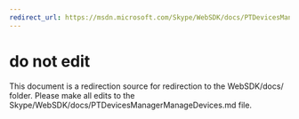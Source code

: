 ```yaml
---
redirect_url: https://msdn.microsoft.com/Skype/WebSDK/docs/PTDevicesManagerManageDevices
---
```

# do not edit
This document is a redirection source for redirection to the WebSDK/docs/ folder. Please make all edits to the Skype/WebSDK/docs/PTDevicesManagerManageDevices.md file.

